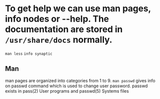 # To get help we can use man pages, info nodes or --help. The documentation are stored in `/usr/share/docs` normally.

`man less`
`info synaptic`

## Man
man pages are organized into categories from 1 to 9.
`man passwd` gives info on passwd command which is used to change user password. passwd exists in pass(2) User programs and passwd(5) Systems files 
